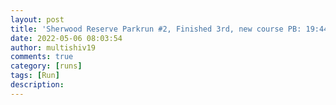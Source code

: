 ```yaml
---
layout: post
title: 'Sherwood Reserve Parkrun #2, Finished 3rd, new course PB: 19:44'
date: 2022-05-06 08:03:54
author: multishiv19
comments: true
category: [runs]
tags: [Run]
description: 
---
```


<div width='100%' class='strava-embed-placeholder' data-embed-type='activity' data-embed-id='7099001078'></div>
<script src='https://strava-embeds.com/embed.js'></script>
